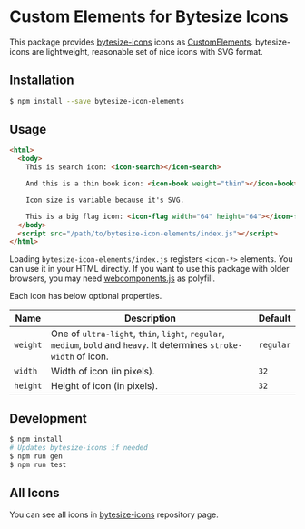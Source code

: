 Custom Elements for Bytesize Icons
==================================

This package provides [bytesize-icons](https://github.com/danklammer/bytesize-icons) icons as [CustomElements](https://developers.google.com/web/fundamentals/getting-started/primers/customelements).
bytesize-icons are lightweight, reasonable set of nice icons with SVG format.


## Installation

```sh
$ npm install --save bytesize-icon-elements
```


## Usage

```html
<html>
  <body>
    This is search icon: <icon-search></icon-search>

    And this is a thin book icon: <icon-book weight="thin"></icon-book>

    Icon size is variable because it's SVG.

    This is a big flag icon: <icon-flag width="64" height="64"></icon-flag>
  </body>
  <script src="/path/to/bytesize-icon-elements/index.js"></script>
</html>
```

Loading `bytesize-icon-elements/index.js` registers `<icon-*>` elements. You can use it in your HTML directly.
If you want to use this package with older browsers, you may need [webcomponents.js](https://github.com/webcomponents/webcomponentsjs) as polyfill.

Each icon has below optional properties.

| Name     | Description                                                                                                           | Default   |
|----------|-----------------------------------------------------------------------------------------------------------------------|-----------|
| `weight`   | One of `ultra-light`, `thin`, `light`, `regular`, `medium`, `bold` and `heavy`. It determines `stroke-width` of icon. | `regular` |
| `width`  | Width of icon (in pixels).                                                                                            | `32`      |
| `height` | Height of icon (in pixels).                                                                                           | `32`      |


## Development

```sh
$ npm install
# Updates bytesize-icons if needed
$ npm run gen
$ npm run test
```

## All Icons

You can see all icons in [bytesize-icons](https://github.com/danklammer/bytesize-icons#grab-n-go) repository page.

